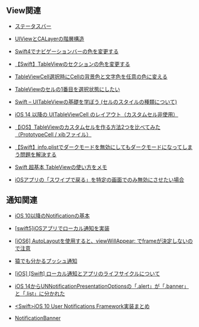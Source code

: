 ## View関連
- [ステータスバー](https://tatsunori-morita.com/swift-statusbar-height/)
- [UIViewとCALayerの階層構造](https://qiita.com/kitwtnb/items/7731f49757acae6b8076)

-  [Swift4でナビゲーションバーの色を変更する](https://qiita.com/k0uhashi/items/0fb4a9e70f4fb11df2f7) 
-  [【Swift】TableViewのセクションの色を変更する](https://qiita.com/Kon_pippiana/items/a8f804c67f310c1f90cb) 
-  [TableViewCell選択時にCellの背景色と文字色を任意の色に変える](https://qiita.com/tokizuoh/items/773cf85607cf5a8c24e8) 
-  [TableViewのセルの1番目を選択状態にしたい](https://teratail.com/questions/73999) 
-  [Swift – UITableViewの基礎を学ぼう (セルのスタイルの種類について)](https://weblabo.oscasierra.net/swift-uitableview-2/) 
-  [iOS 14 以降の UITableViewCell のレイアウト（カスタムセル非使用）](https://qiita.com/aokiplayer/items/7389f3a2e229b9a359a2) 
-  [【iOS】TableViewのカスタムセルを作る方法2つを比べてみた（PrototypeCell / xibファイル）](https://qiita.com/orimomo/items/e12a0e468f083bcb7a50) 
-  [【Swift】info.plistでダークモードを無効にしてもダークモードになってしまう問題を解決する](https://qiita.com/antk/items/b9f95a5cdfc32341b2a5) 
-  [Swift 超基本 TableViewの使い方をメモ](https://qiita.com/Yuehan/items/62fb6e5909d524e8442a) 
- [iOSアプリの「スワイプで戻る」を特定の画面でのみ無効にさせたい場合](https://qiita.com/upft_rkoshida/items/61560de8321295677330)


## 通知関連
- [iOS 10以降のNotificationの基本](https://qiita.com/aokiplayer/items/3f02453af743a54de718)
- [[swift5]iOSアプリでローカル通知を実装](https://qiita.com/jpmos7/items/3f2d5e14b74a239e1882)
- [[iOS6] AutoLayoutを使用すると、viewWillAppear: でframeが決定しないので注意](http://www.zero4racer.com/blog/988)
- [猿でも分かるプッシュ通知](https://gist.github.com/pine/8b7e58ff7fa259df17351d959c6118f7)
- [[iOS] [Swift] ローカル通知とアプリのライフサイクルについて](https://qiita.com/fummicc1_dev/items/bf57dbd203d78933bf0f)
- [iOS 14からUNNotificationPresentationOptionsの「.alert」が「.banner」と「.list」に分かれた](https://qiita.com/uhooi/items/7e7f0293a83b57eaf72f)
- [<Swift\>iOS 10 User Notifications Framework実装まとめ](https://qiita.com/mshrwtnb/items/3135e931eedc97479bb5)

- [NotificationBanner](https://github.com/Daltron/NotificationBanner)